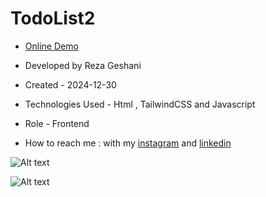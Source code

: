 # TodoList2 

- [Online Demo](https://rezageshaniweb.github.io/TodoList2/)

- Developed by Reza Geshani

- Created - 2024-12-30

- Technologies Used - Html , TailwindCSS and Javascript

- Role - Frontend

- How to reach me : with my [instagram](https://www.instagram.com/rezageshani_web) and [linkedin](http://www.linkedin.com/in/reza-geshani-web)


![Alt text](https://github.com/user-attachments/assets/ea5a539a-8c2a-471f-9b98-4aaa517fa6ca)

![Alt text](https://github.com/user-attachments/assets/e823590f-e2a7-4fd5-a6ff-072679dd4bb0)
